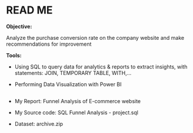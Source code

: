 # READ ME

**Objective:**

Analyze the purchase conversion rate on the company website and make recommendations for improvement

**Tools:**

- Using SQL to query data for analytics & reports to extract insights, with statements: JOIN, TEMPORARY TABLE, WITH,...

- Performing Data Visualization with Power BI 


##
- My Report: Funnel Analysis of E-commerce website

- My Source code: SQL Funnel Analysis - project.sql

- Dataset: archive.zip
